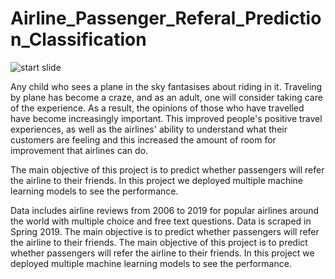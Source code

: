 # Airline_Passenger_Referal_Prediction_Classification
![start slide](https://user-images.githubusercontent.com/48561668/179386169-8fa35a85-2b75-471d-9b01-19a20acb1674.jpg)

Any child who sees a plane in the sky fantasises about riding in it. Traveling by plane has become a craze, and as an adult, one will consider taking care of the experience. As a result, the opinions of those who have travelled have become increasingly important. This improved people's positive travel experiences, as well as the airlines' ability to understand what their customers are feeling and this increased the amount of room for improvement that airlines can do.

The main objective of this project is to predict whether passengers will refer the airline to their friends. In this project we deployed multiple machine learning models to see the performance.

Data includes airline reviews from 2006 to 2019 for popular airlines around the world with multiple choice and free text questions. Data is scraped in Spring 2019. The main objective is to predict whether passengers will refer the airline to their friends.
The main objective of this project is to predict whether passengers will refer the airline to their friends. In this project we deployed multiple machine learning models to see the performance.
